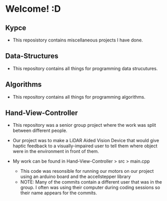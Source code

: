 # Welcome! :D

## Kypce
- This reposistory contains miscellaneous projects I have done.

## Data-Structures
- This repository contains all things for programming data strucutures.

## Algorithms
- This repository contains all things for programming algorithms.

## Hand-View-Controller
- This repository was a senior group project where the work was split between different people.
- Our project was to make a LiDAR Aided Vision Device that would give haptic feedback to a visually-impaired user to tell them where object were in the environment in front of them.

- My work can be found in Hand-View-Controller > src > main.cpp
  - This code was resonsible for running our motors on our project using an arduino board and the accellstepper library
  - NOTE: Many of the commits contain a different user that was in the group. I often was using their computer during coding sessions so their name appears for the commits.
